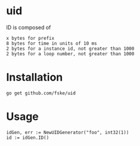 # uid

ID is composed of

```
x bytes for prefix
8 bytes for time in units of 10 ms
2 bytes for a instance id, not greater than 1000
2 bytes for a loop number, not greater than 1000
```

# Installation

```
go get github.com/fske/uid
```

# Usage

```
idGen, err := NewUIDGenerator("foo", int32(1))
id := idGen.ID()
```
